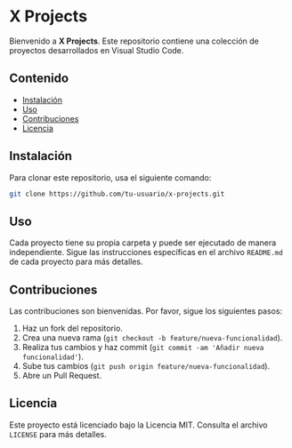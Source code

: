 # X Projects

Bienvenido a **X Projects**. Este repositorio contiene una colección de proyectos desarrollados en Visual Studio Code.

## Contenido

- [Instalación](#instalación)
- [Uso](#uso)
- [Contribuciones](#contribuciones)
- [Licencia](#licencia)

## Instalación

Para clonar este repositorio, usa el siguiente comando:

```bash
git clone https://github.com/tu-usuario/x-projects.git
```

## Uso

Cada proyecto tiene su propia carpeta y puede ser ejecutado de manera independiente. Sigue las instrucciones específicas en el archivo `README.md` de cada proyecto para más detalles.

## Contribuciones

Las contribuciones son bienvenidas. Por favor, sigue los siguientes pasos:

1. Haz un fork del repositorio.
2. Crea una nueva rama (`git checkout -b feature/nueva-funcionalidad`).
3. Realiza tus cambios y haz commit (`git commit -am 'Añadir nueva funcionalidad'`).
4. Sube tus cambios (`git push origin feature/nueva-funcionalidad`).
5. Abre un Pull Request.

## Licencia

Este proyecto está licenciado bajo la Licencia MIT. Consulta el archivo `LICENSE` para más detalles.
